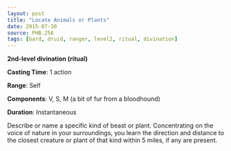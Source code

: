 ```yaml
---
layout: post
title: "Locate Animals or Plants"
date: 2015-07-30
source: PHB.256
tags: [bard, druid, ranger, level2, ritual, divination]
---
```


**2nd-level divination (ritual)**

**Casting Time**: 1 action

**Range**: Self

**Components**: V, S, M (a bit of fur from a bloodhound)

**Duration**: Instantaneous

Describe or name a specific kind of beast or plant. Concentrating on the voice of nature in your surroundings, you learn the direction and distance to the closest creature or plant of that kind within 5 miles, if any are present.
